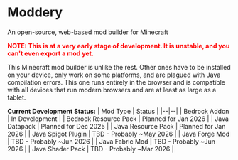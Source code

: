
# Moddery
An open-source, web-based mod builder for Minecraft

**<span style="color:red;">NOTE: This is at a very early stage of development. It is unstable, and you can't even export a mod yet.</span>**

This Minecraft mod builder is unlike the rest. Other ones have to be installed on your device, only work on some platforms, and are plagued with Java compilation errors. This one runs entirely in the browser and is compatible with all devices that run modern browsers and are at least as large as a tablet. 

**Current Development Status:**
| Mod Type | Status |
|--|--|
| Bedrock Addon | In Development |
| Bedrock Resource Pack | Planned for Jan 2026 |
| Java Datapack | Planned for Dec 2025 |
| Java Resource Pack | Planned for Jan 2026 |
| Java Spigot Plugin | TBD - Probably ~May 2026 |
| Java Forge Mod | TBD - Probably ~Jun 2026 |
| Java Fabric Mod | TBD - Probably ~Jun 2026 |
| Java Shader Pack | TBD - Probably ~Mar 2026 |
